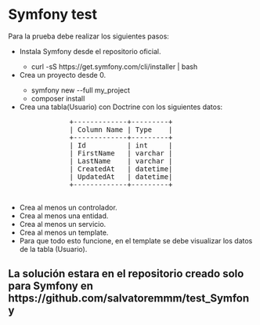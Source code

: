     
<h1>Symfony test</h1>

Para la prueba debe realizar los siguientes pasos:
<ul>
    <li>Instala Symfony desde el repositorio oficial.</li>
    <ul><li>curl -sS https://get.symfony.com/cli/installer | bash</li></ul>
    <li>Crea un proyecto desde 0. </li>
        <ul><li> symfony new --full my_project</li>
            <li> composer install</li>
        </ul>
    <li>Crea una tabla(Usuario) con Doctrine con los siguientes datos:
            <pre>
            +-------------+---------+
            | Column Name | Type    |
            +-------------+---------+
            | Id          | int     |
            | FirstName   | varchar |
            | LastName    | varchar |
            | CreatedAt   | datetime|
            | UpdatedAt   | datetime|
            +-------------+---------+
        </pre></li>
    <li>Crea al menos un controlador.</li>
    <li>Crea al menos una entidad.</li>
    <li>Crea al menos un servicio.</li>
    <li>Crea al menos un template.</li>
   <li>Para que todo esto funcione, en el template se debe visualizar los datos de la tabla (Usuario).</li>
</ul>    
<h2>
    La solución estara en el repositorio creado solo para Symfony en https://github.com/salvatoremmm/test_Symfony
